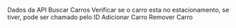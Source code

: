 Dados da API
Buscar Carros
Verificar se o carro esta no estacionamento, se tiver, pode ser chamado pelo ID
Adicionar Carro
Remover Carro
